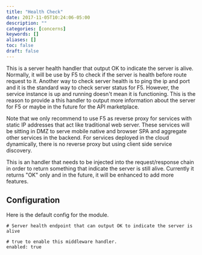 ```yaml
---
title: "Health Check"
date: 2017-11-05T10:24:06-05:00
description: ""
categories: [concerns]
keywords: []
aliases: []
toc: false
draft: false
---
```


This is a server health handler that output OK to indicate the server is alive. Normally,
it will be use by F5 to check if the server is health before route request to it. Another
way to check server health is to ping the ip and port and it is the standard way to check
server status for F5. However, the service instance is up and running doesn't mean it is
functioning. This is the reason to provide a this handler to output more information about
the server for F5 or maybe in the future for the API marketplace.

Note that we only recommend to use F5 as reverse proxy for services with static IP addresses
that act like traditional web server. These services will be sitting in DMZ to serve mobile
native and browser SPA and aggregate other services in the backend. For services deployed
in the cloud dynamically, there is no reverse proxy but using client side service discovery.

This is an handler that needs to be injected into the request/response chain in order to 
return something that indicate the server is still alive. Currently it returns "OK" only and
in the future, it will be enhanced to add more features.


## Configuration

Here is the default config for the module.

```
# Server health endpoint that can output OK to indicate the server is alive

# true to enable this middleware handler.
enabled: true
```
